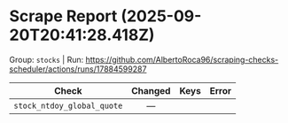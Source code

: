 # Scrape Report (2025-09-20T20:41:28.418Z)

Group: `stocks`  |  Run: https://github.com/AlbertoRoca96/scraping-checks-scheduler/actions/runs/17884599287

| Check | Changed | Keys | Error |
|---|:---:|:--|:--|
| `stock_ntdoy_global_quote` | — |  |  |
